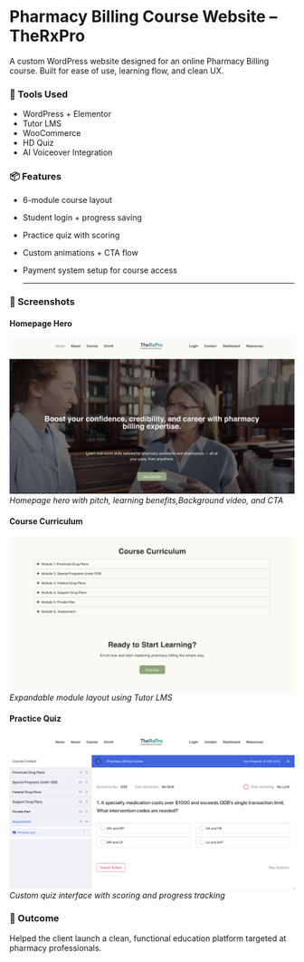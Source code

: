 # Pharmacy Billing Course Website – TheRxPro

A custom WordPress website designed for an online Pharmacy Billing course. Built for ease of use, learning flow, and clean UX.

### 🔧 Tools Used
- WordPress + Elementor
- Tutor LMS
- WooCommerce
- HD Quiz
- AI Voiceover Integration

### 📦 Features
- 6-module course layout
- Student login + progress saving
- Practice quiz with scoring
- Custom animations + CTA flow
- Payment system setup for course access

  ---

### 📸 Screenshots

#### Homepage Hero
![Homepage Hero](./Hero.png)  
*Homepage hero with pitch, learning benefits,Background video, and CTA*

#### Course Curriculum
![Course Curriculum](./pharmacy-img-2.png)  
*Expandable module layout using Tutor LMS*

#### Practice Quiz
![Quiz UI](./pharmacy-img-3.png)  
*Custom quiz interface with scoring and progress tracking*


### 🎯 Outcome
Helped the client launch a clean, functional education platform targeted at pharmacy professionals.
